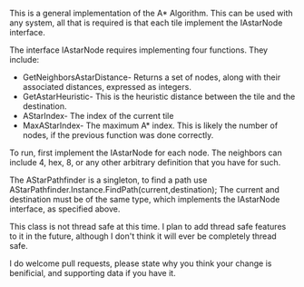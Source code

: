 This is a general implementation of the A* Algorithm. This can be used with any system, all that is required is that each tile implement the IAstarNode interface. 

The interface IAstarNode requires implementing four functions. They include:
* GetNeighborsAstarDistance- Returns a set of nodes, along with their associated distances, expressed as integers.
* GetAstarHeuristic- This is the heuristic distance between the tile and the destination.
* AStarIndex- The index of the current tile
* MaxAStarIndex- The maximum A* index. This is likely the number of nodes, if the previous function was done correctly.

To run, first implement the IAstarNode for each node. The neighbors can include 4, hex, 8, or any other arbitrary definition that you have for such. 

The AStarPathfinder is a singleton, to find a path use AStarPathfinder.Instance.FindPath(current,destination); The current and destination must be of the same type, which implements the IAstarNode interface, as specified above.

This class is not thread safe at this time. I plan to add thread safe features to it in the future, although I don't think it will ever be completely thread safe.

I do welcome pull requests, please state why you think your change is benificial, and supporting data if you have it. 
